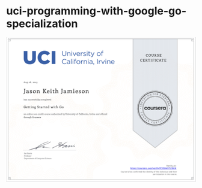 # uci-programming-with-google-go-specialization
![Getting Started with Go](getting-started-with-go-certificate.png)